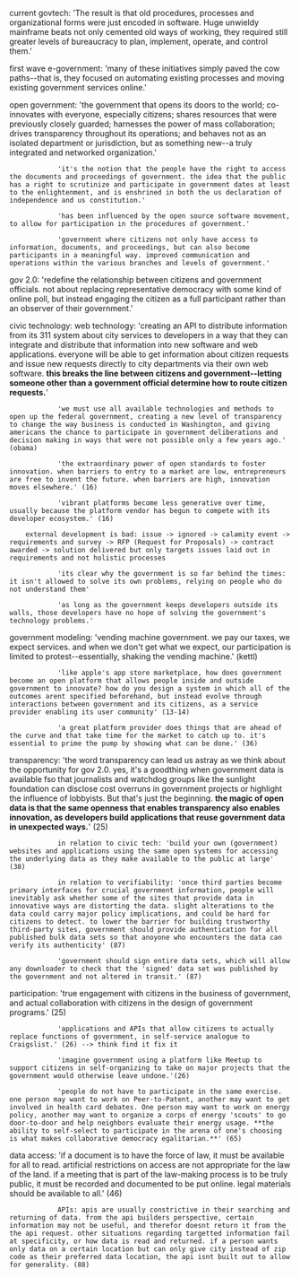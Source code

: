 
current govtech: 'The result is that old procedures, processes and organizational forms were just encoded in software. Huge unwieldy mainframe beats not only cemented old ways of working, they required still greater levels of bureaucracy to plan, implement, operate, and control them.'

first wave e-government: 'many of these initiatives simply paved the cow paths--that is, they focused on automating existing processes and moving existing government services online.'

open government: 'the government that opens its doors to the world; co-innovates with everyone, especially citizens; shares resources that were previously closely guarded; harnesses the power of mass collaboration; drives transparency throughout its operations; and behaves not as an isolated department or jurisdiction, but as something new--a truly integrated and networked organization.'

                'it's the notion that the people have the right to access the documents and proceedings of government. the idea that the public has a right to scrutinize and participate in government dates at least to the enlightenment, and is enshrined in both the us declaration of independence and us constitution.'

                'has been influenced by the open source software movement, to allow for participation in the procedures of government.'

                'government where citizens not only have access to information, documents, and proceedings, but can also become participants in a meaningful way. improved communication and operations within the various branches and levels of government.'

gov 2.0: 'redefine the relationship between citizens and government officials. not about replacing representative democracy with some kind of online poll, but instead engaging the citizen as a full participant rather than an observer of their government.'

civic technology:
        web technology: 'creating an API to distribute information from its 311 system about city services to developers in a way that they can integrate and distribute that information into new software and web applications. everyone will be able to get information about citizen requests and issue new requests directly to city departments via their own web software. **this breaks the line between citizens and government--letting someone other than a government official determine how to route citizen requests.**'

                'we must use all available technologies and methods to open up the federal government, creating a new level of transparency to change the way business is conducted in Washington, and giving americans the chance to participate in government deliberations and decision making in ways that were not possible only a few years ago.' (obama)

                'the extraordinary power of open standards to foster innovation. when barriers to entry to a market are low, entrepreneurs are free to invent the future. when barriers are high, innovation moves elsewhere.' (16)

                'vibrant platforms become less generative over time, usually because the platform vendor has begun to compete with its developer ecosystem.' (16)

        external development is bad: issue -> ignored -> calamity event -> requirements and survey -> RFP (Request for Proposals) -> contract awarded -> solution delivered but only targets issues laid out in requirements and not holistic processes

                'its clear why the government is so far behind the times: it isn't allowed to solve its own problems, relying on people who do not understand them'

                'as long as the government keeps developers outside its walls, those developers have no hope of solving the government's technology problems.'

government modeling: 'vending machine government. we pay our taxes, we expect services. and when we don't get what we expect, our participation is limited to protest--essentially, shaking the vending machine.' (kettl)

                'like apple's app store marketplace, how does government become an open platform that allows people inside and outside government to innovate? how do you design a system in which all of the outcomes arent specified beforehand, but instead evolve through interactions between government and its citizens, as a service provider enabling its user community' (13-14)

                'a great platform provider does things that are ahead of the curve and that take time for the market to catch up to. it's essential to prime the pump by showing what can be done.' (36)

transparency: 'the word transparency can lead us astray as we think about the opportunity for gov 2.0. yes, it's a goodthing when government data is available fso that journalists and watchdog groups like the sunlight foundation can disclose cost overruns in government projects or highlight the influence of lobbyists. But that's just the beginning. **the magic of open data is that the same openness that enables transparency also enables innovation, as developers build applications that reuse government data in unexpected ways.**' (25)

                in relation to civic tech: 'build your own (government) websites and applications using the same open systems for accessing the underlying data as they make available to the public at large' (38)

                in relation to verifiability: 'once third parties become primary interfaces for crucial government information, people will inevitably ask whether some of the sites that provide data in innovative ways are distorting the data. slight alterations to the data could carry major policy implications, and could be hard for citizens to detect. to lower the barrier for building trustworthy third-party sites, government should provide authentication for all published bulk data sets so that anoyone who encounters the data can verify its authenticity' (87)

                'government should sign entire data sets, which will allow any downloader to check that the 'signed' data set was published by the government and not altered in transit.' (87)

participation: 'true engagement with citizens in the business of government, and actual collaboration with citizens in the design of government programs.' (25)

                'applications and APIs that allow citizens to actually replace functions of government, in self-service analogue to Craigslist.' (26) --> think find it fix it

                'imagine government using a platform like Meetup to support citizens in self-organizing to take on major projects that the government would otherwise leave undone.'(26)

                'people do not have to participate in the same exercise. one person may want to work on Peer-to-Patent, another may want to get involved in health card debates. One person may want to work on energy policy, another may want to organize a corps of energy 'scouts' to go door-to-door and help neighbors evaluate their energy usage. **the ability to self-select to participate in the arena of one's choosing is what makes collaborative democracy egalitarian.**' (65)

data access: 'if a document is to have the force of law, it must be available for all to read. artificial restrictions on access are not appropriate for the law of the land. if a meeting that is part of the law-making process is to be truly public, it must be recorded and documented to be put online. legal materials should be available to all.' (46)

                APIs: apis are usually constrictive in their searching and returning of data. from the api builders perspective, certain information may not be useful, and therefor doesnt return it from the the api request. other situations regarding targetted information fail at specificity, or how data is read and returned. if a person wants only data on a certain location but can only give city instead of zip code as their preferred data location, the api isnt built out to allow for generality. (88)
